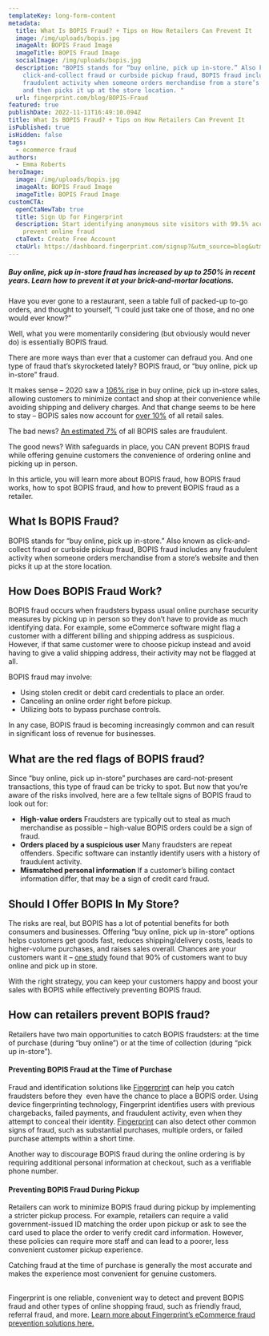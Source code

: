 ```yaml
---
templateKey: long-form-content
metadata:
  title: What Is BOPIS Fraud? + Tips on How Retailers Can Prevent It
  image: /img/uploads/bopis.jpg
  imageAlt: BOPIS Fraud Image
  imageTitle: BOPIS Fraud Image
  socialImage: /img/uploads/bopis.jpg
  description: "BOPIS stands for “buy online, pick up in-store.” Also known as
    click-and-collect fraud or curbside pickup fraud, BOPIS fraud includes any
    fraudulent activity when someone orders merchandise from a store’s website
    and then picks it up at the store location. "
  url: fingerprint.com/blog/BOPIS-Fraud
featured: true
publishDate: 2022-11-11T16:49:10.094Z
title: What Is BOPIS Fraud? + Tips on How Retailers Can Prevent It
isPublished: true
isHidden: false
tags:
  - ecommerce fraud
authors:
  - Emma Roberts
heroImage:
  image: /img/uploads/bopis.jpg
  imageAlt: BOPIS Fraud Image
  imageTitle: BOPIS Fraud Image
customCTA:
  openCtaNewTab: true
  title: Sign Up for Fingerprint
  description: Start identifying anonymous site visitors with 99.5% accuracy to
    prevent online fraud
  ctaText: Create Free Account
  ctaUrl: https://dashboard.fingerprint.com/signup?&utm_source=blog&utm_medium=website&utm_campaign=blog
---
```

##### Buy online, pick up in-store fraud has increased by up to 250% in recent years. Learn how to prevent it at your brick-and-mortar locations.

Have you ever gone to a restaurant, seen a table full of packed-up to-go orders, and thought to yourself, “I could just take one of those, and no one would ever know?” 

Well, what you were momentarily considering (but obviously would never do) is essentially BOPIS fraud.

There are more ways than ever that a customer can defraud you. And one type of fraud that’s skyrocketed lately? BOPIS fraud, or “buy online, pick up in-store” fraud.

It makes sense – 2020 saw a [106% rise](https://www.businessinsider.com/click-and-collect-industry-trends) in buy online, pick up in-store sales, allowing customers to minimize contact and shop at their convenience while avoiding shipping and delivery charges. And that change seems to be here to stay – BOPIS sales now account for [over 10%](https://www.businessinsider.com/click-and-collect-industry-trends) of all retail sales. 

The bad news? [An estimated 7%](https://www.aciworldwide.com/blog/ringing-out-against-mobile-fraud) of all BOPIS sales are fraudulent.

The good news? With safeguards in place, you CAN prevent BOPIS fraud while offering genuine customers the convenience of ordering online and picking up in person.

In this article, you will learn more about BOPIS fraud, how BOPIS fraud works, how to spot BOPIS fraud, and how to prevent BOPIS fraud as a retailer.

## What Is BOPIS Fraud?

BOPIS stands for “buy online, pick up in-store.” Also known as click-and-collect fraud or curbside pickup fraud, BOPIS fraud includes any fraudulent activity when someone orders merchandise from a store’s website and then picks it up at the store location. 



## How Does BOPIS Fraud Work?

BOPIS fraud occurs when fraudsters bypass usual online purchase security measures by picking up in person so they don’t have to provide as much identifying data. For example, some eCommerce software might flag a customer with a different billing and shipping address as suspicious. However, if that same customer were to choose pickup instead and avoid having to give a valid shipping address, their activity may not be flagged at all. 

BOPIS fraud may involve:

* Using stolen credit or debit card credentials to place an order.
* Canceling an online order right before pickup.
* Utilizing bots to bypass purchase controls. 

In any case, BOPIS fraud is becoming increasingly common and can result in significant loss of revenue for businesses.



## What are the red flags of BOPIS fraud? 

Since “buy online, pick up in-store” purchases are card-not-present transactions, this type of fraud can be tricky to spot. But now that you’re aware of the risks involved, here are a few telltale signs of BOPIS fraud to look out for:

* **High-value orders** Fraudsters are typically out to steal as much merchandise as possible – high-value BOPIS orders could be a sign of fraud. 
* **Orders placed by a suspicious user** Many fraudsters are repeat offenders. Specific software can instantly identify users with a history of fraudulent activity.
* **Mismatched personal information** If a customer’s billing contact information differ, that may be a sign of credit card fraud.



## Should I Offer BOPIS In My Store?

The risks are real, but BOPIS has a lot of potential benefits for both consumers and businesses. Offering “buy online, pick up in-store” options helps customers get goods fast, reduces shipping/delivery costs, leads to higher-volume purchases, and raises sales overall. Chances are your customers want it – [one study](https://www.signifyd.com/bopis-buy-online-pick-up-in-store/) found that 90% of customers want to buy online and pick up in store.

With the right strategy, you can keep your customers happy and boost your sales with BOPIS while effectively preventing BOPIS fraud.



## How can retailers prevent BOPIS fraud? 

Retailers have two main opportunities to catch BOPIS fraudsters: at the time of purchase (during “buy online”) or at the time of collection (during “pick up in-store”). 

#### Preventing BOPIS Fraud at the Time of Purchase

Fraud and identification solutions like [Fingerprint](https://fingerprint.com/buy-now-pay-later/?utm_source=blog&utm_medium=website&utm_campaign=blog) can help you catch fraudsters before they  even have the chance to place a BOPIS order. Using device fingerprinting technology, Fingerprint identifies users with previous chargebacks, failed payments, and fraudulent activity, even when they attempt to conceal their identity. [Fingerprint](https://fingerprint.com/buy-now-pay-later/?utm_source=blog&utm_medium=website&utm_campaign=blog) can also detect other common signs of fraud, such as substantial purchases, multiple orders, or failed purchase attempts within a short time.

Another way to discourage BOPIS fraud during the online ordering is by requiring additional personal information at checkout, such as a verifiable phone number.

#### Preventing BOPIS Fraud During Pickup

Retailers can work to minimize BOPIS fraud during pickup by implementing a stricter pickup process. For example, retailers can require a valid government-issued ID matching the order upon pickup or ask to see the card used to place the order to verify credit card information. However, these policies can require more staff and can lead to a poorer, less convenient customer pickup experience. 

Catching fraud at the time of purchase is generally the most accurate and makes the experience most convenient for genuine customers.

\
Fingerprint is one reliable, convenient way to detect and prevent BOPIS fraud and other types of online shopping fraud, such as friendly fraud, referral fraud, and more. [Learn more about Fingerprint’s eCommerce fraud prevention solutions here.](https://fingerprint.com/ecommerce/?utm_source=blog&utm_medium=website&utm_campaign=blog)